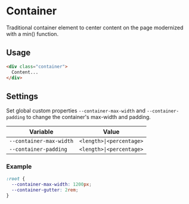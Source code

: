 # Container

Traditional container element to center content on the page modernized with a min() function.

## Usage

```html
<div class="container">
  Content...
</div>
```

## Settings

Set global custom properties `--container-max-width` and `--container-padding` to change the container's max-width and padding.

| Variable | Value |
| --- | --- |
| `--container-max-width` | `<length>\|<percentage>` |
| `--container-padding` | `<length>\|<percentage>` |

### Example
```css
:root {
  --container-max-width: 1200px;
  --container-gutter: 2rem;
}
```
